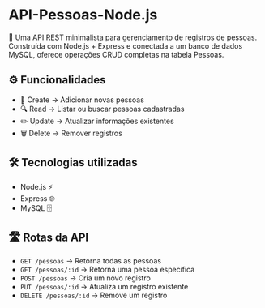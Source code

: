 # API-Pessoas-Node.js
🚀 Uma API REST minimalista para gerenciamento de registros de pessoas.
Construída com Node.js + Express e conectada a um banco de dados MySQL, oferece operações CRUD completas na tabela Pessoas.

## ⚙️ Funcionalidades

- 📝 Create → Adicionar novas pessoas
- 🔍 Read → Listar ou buscar pessoas cadastradas
- ✏️ Update → Atualizar informações existentes
- 🗑️ Delete → Remover registros

## 🛠️ Tecnologias utilizadas

- Node.js ⚡
- Express 🌐
- MySQL 🗄️

## 🛣️ Rotas da API

- `GET /pessoas` → Retorna todas as pessoas  
- `GET /pessoas/:id` → Retorna uma pessoa específica  
- `POST /pessoas` → Cria um novo registro  
- `PUT /pessoas/:id` → Atualiza um registro existente  
- `DELETE /pessoas/:id` → Remove um registro 
